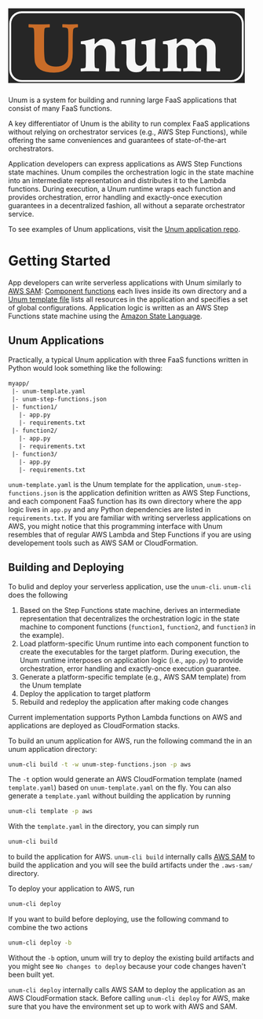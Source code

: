 # ![Unum](https://github.com/LedgeDash/unum/blob/main/docs/assets/logo.png "Unum Logo")

Unum is a system for building and running large FaaS applications that consist of many FaaS functions.

A key differentiator of Unum is the ability to run complex FaaS applications without relying on orchestrator services (e.g., AWS Step Functions), while offering the same conveniences and guarantees of state-of-the-art orchestrators.

Application developers can express applications as AWS Step Functions state machines. Unum compiles the orchestration logic in the state machine into an intermediate representation and distributes it to the Lambda functions. During execution, a Unum runtime wraps each function and provides orchestration, error handling and exactly-once execution guarantees in a decentralized fashion, all without a separate orchestrator service.

[//]: # (Unum supports all patterns from AWS Step Functions. Including: List here. What are the other orchestrators with additional patterns not covered by Step Functions?)

[//]: # (Current Unum implementation supports Python functions on AWS.)

To see examples of Unum applications, visit the [Unum application repo](https://github.com/LedgeDash/unum-appstore).

# Getting Started

App developers can write serverless applications with Unum similarly to [AWS SAM](https://aws.amazon.com/serverless/sam/): [Component functions]() each lives inside its own directory and a [Unum template file]() lists all resources in the application and specifies a set of global configurations. Application logic is written as an AWS Step Functions state machine using the [Amazon State Language](https://states-language.net/spec.html).

## Unum Applications

Practically, a typical Unum application with three FaaS functions written in Python would look something like the following:

```text
myapp/
 |- unum-template.yaml
 |- unum-step-functions.json
 |- function1/
   |- app.py
   |- requirements.txt
 |- function2/
   |- app.py
   |- requirements.txt
 |- function3/
   |- app.py
   |- requirements.txt
```

`unum-template.yaml` is the Unum template for the application, `unum-step-functions.json` is the application definition written as AWS Step Functions, and each component FaaS function has its own directory where the app logic lives in `app.py` and any Python dependencies are listed in `requirements.txt`. If you are familiar with writing serverless applications on AWS, you might notice that this programming interface with Unum resembles that of regular AWS Lambda and Step Functions if you are using developement tools such as AWS SAM or CloudFormation.

## Building and Deploying

To bulid and deploy your serverless application, use the `unum-cli`. `unum-cli` does the following 

1. Based on the Step Functions state machine, derives an intermediate representation that decentralizes the orchestration logic in the state machine to component functions (`function1`, `function2`, and `function3` in the example).
2. Load platform-specific Unum runtime into each component function to create the executables for the target platform. During execution, the Unum runtime interposes on application logic (i.e., `app.py`) to provide orchestration, error handling and exactly-once execution guarantee.
3. Generate a platform-specific template (e.g., AWS SAM template) from the Unum template
4. Deploy the application to target platform
5. Rebuild and redeploy the application after making code changes

Current implementation supports Python Lambda functions on AWS and applications are deployed as CloudFormation stacks.

To build an unum application for AWS, run the following command the in an unum
application directory:

```bash
unum-cli build -t -w unum-step-functions.json -p aws
```

The `-t` option would generate an AWS CloudFormation template (named
`template.yaml`) based on `unum-template.yaml` on the fly. You can also
generate a `template.yaml` without building the application by running

```bash
unum-cli template -p aws
```

With the `template.yaml` in the directory, you can simply run

```bash
unum-cli build
```

to build the application for AWS. `unum-cli build` internally calls [AWS SAM](https://docs.aws.amazon.com/serverless-application-model/latest/developerguide/what-is-sam.html) to build the application and you will see the build artifacts under the `.aws-sam/` directory.

To deploy your application to AWS, run

```bash
unum-cli deploy
```

If you want to build before deploying, use the following command to combine the two actions

```bash
unum-cli deploy -b
```

Without the `-b` option, unum will try to deploy the existing build artifacts
and you might see `No changes to deploy` because your code changes haven't
been built yet.

`unum-cli deploy` internally calls AWS SAM to deploy the application as an AWS CloudFormation stack. Before calling `unum-cli deploy` for AWS, make sure that you have the environment set up to work with AWS and SAM. 
